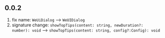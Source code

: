 ## 0.0.2
1. fix name: `WeUiDialog` --> `WeUIDialog`
2. signature change: `showTopTips(content: string, newDuration?: number): void` --> `showTopTips(content: string, config?:Config): void`
